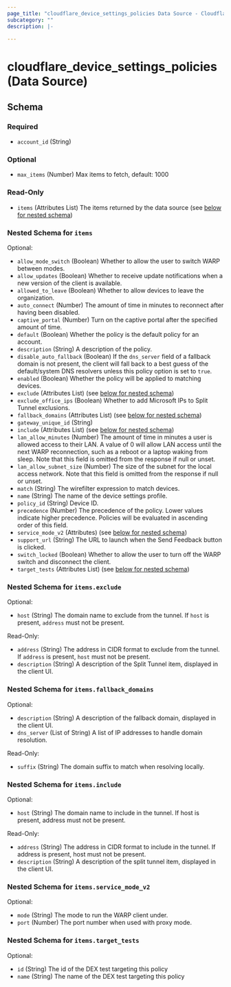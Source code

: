 ```yaml
---
page_title: "cloudflare_device_settings_policies Data Source - Cloudflare"
subcategory: ""
description: |-
  
---
```


# cloudflare_device_settings_policies (Data Source)




<!-- schema generated by tfplugindocs -->
## Schema

### Required

- `account_id` (String)

### Optional

- `max_items` (Number) Max items to fetch, default: 1000

### Read-Only

- `items` (Attributes List) The items returned by the data source (see [below for nested schema](#nestedatt--items))

<a id="nestedatt--items"></a>
### Nested Schema for `items`

Optional:

- `allow_mode_switch` (Boolean) Whether to allow the user to switch WARP between modes.
- `allow_updates` (Boolean) Whether to receive update notifications when a new version of the client is available.
- `allowed_to_leave` (Boolean) Whether to allow devices to leave the organization.
- `auto_connect` (Number) The amount of time in minutes to reconnect after having been disabled.
- `captive_portal` (Number) Turn on the captive portal after the specified amount of time.
- `default` (Boolean) Whether the policy is the default policy for an account.
- `description` (String) A description of the policy.
- `disable_auto_fallback` (Boolean) If the `dns_server` field of a fallback domain is not present, the client will fall back to a best guess of the default/system DNS resolvers unless this policy option is set to `true`.
- `enabled` (Boolean) Whether the policy will be applied to matching devices.
- `exclude` (Attributes List) (see [below for nested schema](#nestedatt--items--exclude))
- `exclude_office_ips` (Boolean) Whether to add Microsoft IPs to Split Tunnel exclusions.
- `fallback_domains` (Attributes List) (see [below for nested schema](#nestedatt--items--fallback_domains))
- `gateway_unique_id` (String)
- `include` (Attributes List) (see [below for nested schema](#nestedatt--items--include))
- `lan_allow_minutes` (Number) The amount of time in minutes a user is allowed access to their LAN. A value of 0 will allow LAN access until the next WARP reconnection, such as a reboot or a laptop waking from sleep. Note that this field is omitted from the response if null or unset.
- `lan_allow_subnet_size` (Number) The size of the subnet for the local access network. Note that this field is omitted from the response if null or unset.
- `match` (String) The wirefilter expression to match devices.
- `name` (String) The name of the device settings profile.
- `policy_id` (String) Device ID.
- `precedence` (Number) The precedence of the policy. Lower values indicate higher precedence. Policies will be evaluated in ascending order of this field.
- `service_mode_v2` (Attributes) (see [below for nested schema](#nestedatt--items--service_mode_v2))
- `support_url` (String) The URL to launch when the Send Feedback button is clicked.
- `switch_locked` (Boolean) Whether to allow the user to turn off the WARP switch and disconnect the client.
- `target_tests` (Attributes List) (see [below for nested schema](#nestedatt--items--target_tests))

<a id="nestedatt--items--exclude"></a>
### Nested Schema for `items.exclude`

Optional:

- `host` (String) The domain name to exclude from the tunnel. If `host` is present, `address` must not be present.

Read-Only:

- `address` (String) The address in CIDR format to exclude from the tunnel. If `address` is present, `host` must not be present.
- `description` (String) A description of the Split Tunnel item, displayed in the client UI.


<a id="nestedatt--items--fallback_domains"></a>
### Nested Schema for `items.fallback_domains`

Optional:

- `description` (String) A description of the fallback domain, displayed in the client UI.
- `dns_server` (List of String) A list of IP addresses to handle domain resolution.

Read-Only:

- `suffix` (String) The domain suffix to match when resolving locally.


<a id="nestedatt--items--include"></a>
### Nested Schema for `items.include`

Optional:

- `host` (String) The domain name to include in the tunnel. If host is present, address must not be present.

Read-Only:

- `address` (String) The address in CIDR format to include in the tunnel. If address is present, host must not be present.
- `description` (String) A description of the split tunnel item, displayed in the client UI.


<a id="nestedatt--items--service_mode_v2"></a>
### Nested Schema for `items.service_mode_v2`

Optional:

- `mode` (String) The mode to run the WARP client under.
- `port` (Number) The port number when used with proxy mode.


<a id="nestedatt--items--target_tests"></a>
### Nested Schema for `items.target_tests`

Optional:

- `id` (String) The id of the DEX test targeting this policy
- `name` (String) The name of the DEX test targeting this policy


